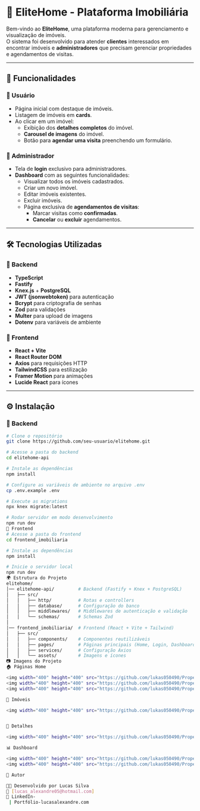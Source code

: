 # 🏡 EliteHome - Plataforma Imobiliária

Bem-vindo ao **EliteHome**, uma plataforma moderna para gerenciamento e visualização de imóveis.  
O sistema foi desenvolvido para atender **clientes** interessados em encontrar imóveis e **administradores** que precisam gerenciar propriedades e agendamentos de visitas.

---

## 🚀 Funcionalidades

### 👤 Usuário
- Página inicial com destaque de imóveis.
- Listagem de imóveis em **cards**.
- Ao clicar em um imóvel:
  - Exibição dos **detalhes completos** do imóvel.
  - **Carousel de imagens** do imóvel.
  - Botão para **agendar uma visita** preenchendo um formulário.

### 🔑 Administrador
- Tela de **login** exclusivo para administradores.
- **Dashboard** com as seguintes funcionalidades:
  - Visualizar todos os imóveis cadastrados.
  - Criar um novo imóvel.
  - Editar imóveis existentes.
  - Excluir imóveis.
  - Página exclusiva de **agendamentos de visitas**:
    - Marcar visitas como **confirmadas**.
    - **Cancelar** ou **excluir** agendamentos.

---

## 🛠️ Tecnologias Utilizadas

### 📌 Backend
- **TypeScript**
- **Fastify**
- **Knex.js** + **PostgreSQL**
- **JWT (jsonwebtoken)** para autenticação
- **Bcrypt** para criptografia de senhas
- **Zod** para validações
- **Multer** para upload de imagens
- **Dotenv** para variáveis de ambiente

### 📌 Frontend
- **React + Vite**
- **React Router DOM**
- **Axios** para requisições HTTP
- **TailwindCSS** para estilização
- **Framer Motion** para animações
- **Lucide React** para ícones

---

## ⚙️ Instalação

### 🔧 Backend
```bash
# Clone o repositório
git clone https://github.com/seu-usuario/elitehome.git

# Acesse a pasta do backend
cd elitehome-api

# Instale as dependências
npm install

# Configure as variáveis de ambiente no arquivo .env
cp .env.example .env

# Execute as migrations
npx knex migrate:latest

# Rodar servidor em modo desenvolvimento
npm run dev
🎨 Frontend
# Acesse a pasta do frontend
cd frontend_imobiliaria

# Instale as dependências
npm install

# Inicie o servidor local
npm run dev
🌍 Estrutura do Projeto
elitehome/
│── elitehome-api/         # Backend (Fastify + Knex + PostgreSQL)
│   ├── src/
│   │   ├── http/          # Rotas e controllers
│   │   ├── database/      # Configuração do banco
│   │   ├── middlewares/   # Middlewares de autenticação e validação
│   │   └── schemas/       # Schemas Zod
│
│── frontend_imobiliaria/  # Frontend (React + Vite + Tailwind)
│   ├── src/
│   │   ├── components/    # Componentes reutilizáveis
│   │   ├── pages/         # Páginas principais (Home, Login, Dashboard, etc.)
│   │   ├── services/      # Configuração Axios
│   │   └── assets/        # Imagens e ícones
📷 Imagens do Projeto
🏠 Páginas Home

<img width="400" height="400" src="https://github.com/lukas050490/Properties-Interface/blob/main/public/readme-home-1.jpeg?raw=true"/>
<img width="400" height="400" src="https://github.com/lukas050490/Properties-Interface/blob/main/public/readme-home-2.jpeg?raw=true"/>
<img width="400" height="400" src="https://github.com/lukas050490/Properties-Interface/blob/main/public/readme-home3.jpeg?raw=true"/>

🏡 Imóveis

<img width="400" height="400" src="https://github.com/lukas050490/Properties-Interface/blob/main/public/readme-properties.jpeg?raw=true"/>


📅 Detalhes

<img width="400" height="400" src="https://github.com/lukas050490/Properties-Interface/blob/main/public/readme-details.jpeg?raw=true"/>

📊 Dashboard

<img width="400" height="400" src="https://github.com/lukas050490/Properties-Interface/blob/main/public/readme-create-admin.jpeg?raw=true"/>
<img width="400" height="400" src="https://github.com/lukas050490/Properties-Interface/blob/main/public/readme-visits-admin.jpeg?raw=true"/>

📌 Autor

👨‍💻 Desenvolvido por Lucas Silva
📧 [lucas_alexandre05@hotmail.com]
🔗 LinkedIn-
 | Portfólio-lucasalexandre.com
